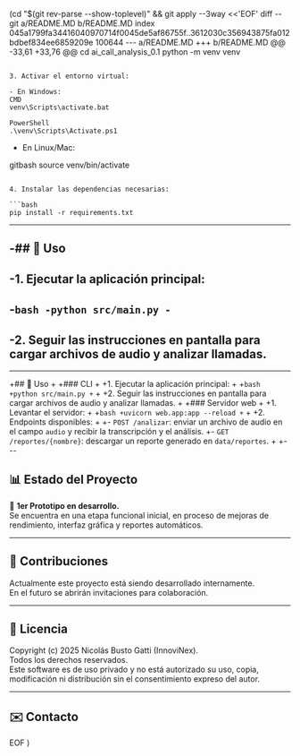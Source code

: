 (cd "$(git rev-parse --show-toplevel)" && git apply --3way <<'EOF' 
diff --git a/README.MD b/README.MD
index 045a1799fa34416040970714f0045de5af86755f..3612030c356943875fa012bdbef834ee6859209e 100644
--- a/README.MD
+++ b/README.MD
@@ -33,61 +33,76 @@ cd ai_call_analysis_0.1
 python -m venv venv
 ```
 
 3. Activar el entorno virtual:
 
 - En Windows:
CMD
venv\Scripts\activate.bat
 
 PowerShell 
 .\venv\Scripts\Activate.ps1
 ```
 
 - En Linux/Mac:
 
 gitbash
 source venv/bin/activate
 ```
 
 4. Instalar las dependencias necesarias:
 
 ```bash
 pip install -r requirements.txt
 ```
 
 ---
 
-## 🌟 Uso
-
-1. Ejecutar la aplicación principal:
-
-```bash
-python src/main.py
-```
-
-2. Seguir las instrucciones en pantalla para cargar archivos de audio y analizar llamadas.
-
----
+## 🌟 Uso
+
+### CLI
+
+1. Ejecutar la aplicación principal:
+
+```bash
+python src/main.py
+```
+
+2. Seguir las instrucciones en pantalla para cargar archivos de audio y analizar llamadas.
+
+### Servidor web
+
+1. Levantar el servidor:
+
+```bash
+uvicorn web.app:app --reload
+```
+
+2. Endpoints disponibles:
+
+- `POST /analizar`: enviar un archivo de audio en el campo `audio` y recibir la transcripción y el análisis.
+- `GET /reportes/{nombre}`: descargar un reporte generado en `data/reportes`.
+
+---
 
 ## 📊 Estado del Proyecto
 
 🚧 **1er Prototipo en desarrollo.**  
 Se encuentra en una etapa funcional inicial, en proceso de mejoras de rendimiento, interfaz gráfica y reportes automáticos.
 
 ---
 
 ## 🤝 Contribuciones
 
 Actualmente este proyecto está siendo desarrollado internamente.  
 En el futuro se abrirán invitaciones para colaboración.
 
 ---
 
 ## 📝 Licencia
 
 Copyright (c) 2025 Nicolás Busto Gatti (InnoviNex).  
 Todos los derechos reservados.  
 Este software es de uso privado y no está autorizado su uso, copia, modificación ni distribución sin el consentimiento expreso del autor.
 
 ---
 
 ## ✉️ Contacto
 
 
EOF
)

